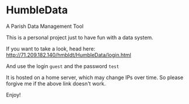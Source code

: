 # HumbleData
A Parish Data Management Tool

This is a personal project just to have fun with a data system.

If you want to take a look, head here: http://71.209.182.140/hmbldt/HumbleData/login.html

And use the login `guest` and the password `test` 

It is hosted on a home server, which may change IPs over time. So please forgive me if the above link doesn't work.

Enjoy!

